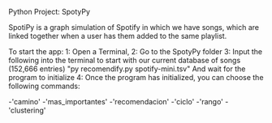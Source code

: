 Python Project: SpotyPy

SpotiPy is a graph simulation of Spotify in which we have songs, which are linked together 
when a user has them added to the same playlist. 

To start the app:
1: Open a Terminal,
2: Go to the SpotyPy folder
3: Input the following into the terminal to start with our current database of songs (152,666 entries)
    "py recomendify.py spotify-mini.tsv"
    And wait for the program to initialize
4: Once the program has initialized, you can choose the following commands:

 -'camino'
 -'mas_importantes'
 -'recomendacion'
 -'ciclo'
 -'rango'
 -'clustering'
 
